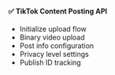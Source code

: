 #### ✅ TikTok Content Posting API
- Initialize upload flow
- Binary video upload
- Post info configuration
- Privacy level settings
- Publish ID tracking
